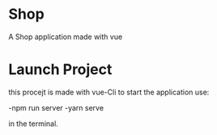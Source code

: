 # Shop
 A Shop application made with vue

# Launch Project

 this procejt is made with vue-Cli
 to start the application use:

-npm run server
-yarn serve 

 in the terminal.
